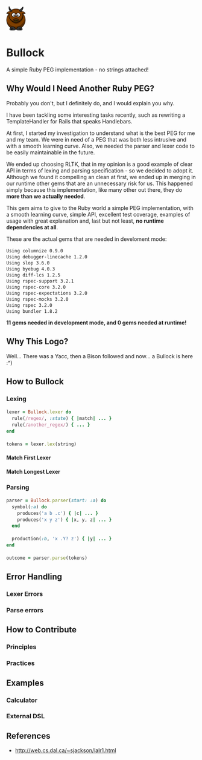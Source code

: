 <img src="logo.png" height='64'>

# Bullock
A simple Ruby PEG implementation - no strings attached!

## Why Would I Need Another Ruby PEG?
Probably you don't, but I definitely do, and I would explain you why.

I have been tackling some interesting tasks recently, such as rewriting a TemplateHandler for Rails that speaks Handlebars.

At first, I started my investigation to understand what is the best PEG for me and my team. We were in need of a PEG that was both less intrusive and with a smooth learning curve. Also, we needed the parser and lexer code to be easily maintainable in the future.

We ended up choosing RLTK, that in my opinion is a good example of clear API in terms of lexing and parsing specification - so we decided to adopt it. Although we found it compelling an clean at first, we ended up in merging in our runtime other gems that are an unnecessary risk for us. This happened simply because this implementation, like many other out there, they do **more than we actually needed**.

This gem aims to give to the Ruby world a simple PEG implementation, with a smooth learning curve, simple API, excellent test coverage, examples of usage with great explanation and, last but not least, **no runtime dependencies at all**.

These are the actual gems that are needed in develoment mode:
```
Using columnize 0.9.0
Using debugger-linecache 1.2.0
Using slop 3.6.0
Using byebug 4.0.3
Using diff-lcs 1.2.5
Using rspec-support 3.2.1
Using rspec-core 3.2.0
Using rspec-expectations 3.2.0
Using rspec-mocks 3.2.0
Using rspec 3.2.0
Using bundler 1.8.2
```

**11 gems needed in development mode, and 0 gems needed at runtime!**

## Why This Logo?
Well... There was a Yacc, then a Bison followed and now... a Bullock is here :^)

## How to Bullock

### Lexing
```ruby
lexer = Bullock.lexer do
  rule(/regex/, :state) { |match| ... }
  rule(/another_regex/) { ... }
end

tokens = lexer.lex(string)
```

#### Match First Lexer

#### Match Longest Lexer

### Parsing
```ruby
parser = Bullock.parser(start: :a) do
  symbol(:a) do
    produces('a b .c') { |c| ... }
    produces('x y z') { |x, y, z| ... }
  end

  production(:b, 'x .Y? z') { |y| ... }
end

outcome = parser.parse(tokens)
```

## Error Handling

### Lexer Errors

### Parse errors

## How to Contribute

### Principles

### Practices

## Examples

### Calculator

### External DSL

## References

 * http://web.cs.dal.ca/~sjackson/lalr1.html
